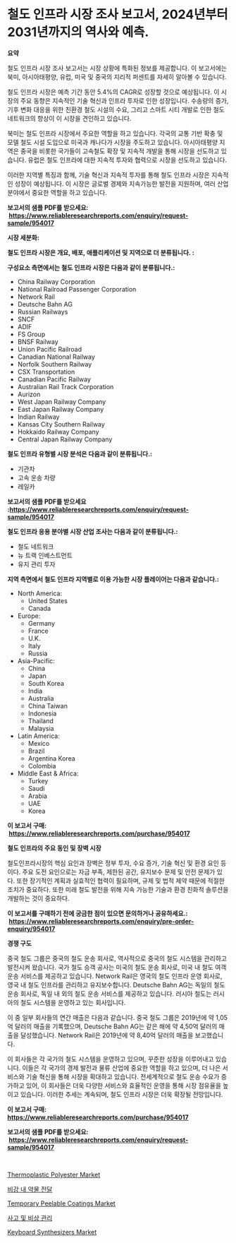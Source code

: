 <p><h1>철도 인프라 시장 조사 보고서, 2024년부터 2031년까지의 역사와 예측.</h1></p><p><strong>요약</strong></p>
<p><p>철도 인프라 시장 조사 보고서는 시장 상황에 특화된 정보를 제공합니다. 이 보고서에는 북미, 아시아태평양, 유럽, 미국 및 중국의 지리적 퍼센트를 자세히 알아볼 수 있습니다. </p><p>철도 인프라 시장은 예측 기간 동안 5.4%의 CAGR로 성장할 것으로 예상됩니다. 이 시장의 주요 동향은 지속적인 기술 혁신과 인프라 투자로 인한 성장입니다. 수송량의 증가, 기후 변화 대응을 위한 친환경 철도 시설의 수요, 그리고 스마트 시티 개발로 인한 철도 네트워크의 향상이 이 시장을 견인하고 있습니다.</p><p>북미는 철도 인프라 시장에서 주요한 역할을 하고 있습니다. 각국의 교통 기반 확충 및 모델 철도 시설 도입으로 미국과 캐나다가 시장을 주도하고 있습니다. 아시아태평양 지역은 중국을 비롯한 국가들이 고속철도 확장 및 지속적 개발을 통해 시장을 선도하고 있습니다. 유럽은 철도 인프라에 대한 지속적 투자와 협력으로 시장을 선도하고 있습니다. </p><p>이러한 지역별 특징과 함께, 기술 혁신과 지속적 투자를 통해 철도 인프라 시장은 지속적인 성장이 예상됩니다. 이 시장은 글로벌 경제와 지속가능한 발전을 지원하며, 여러 산업 분야에서 중요한 역할을 하고 있습니다.</p></p>
<p><strong>보고서의 샘플 PDF를 받으세요: &nbsp;<a href="https://www.reliableresearchreports.com/enquiry/request-sample/954017">https://www.reliableresearchreports.com/enquiry/request-sample/954017</a></strong></p>
<p><strong>시장 세분화:</strong></p>
<p><strong> 철도 인프라 시장은 개요, 배포, 애플리케이션 및 지역으로 더 분류됩니다. :</strong></p>
<p><strong>구성요소 측면에서는 철도 인프라 시장은 다음과 같이 분류됩니다.:</strong></p>
<p><ul><li>China Railway Corporation</li><li>National Railroad Passenger Corporation</li><li>Network Rail</li><li>Deutsche Bahn AG</li><li>Russian Railways</li><li>SNCF</li><li>ADIF</li><li>FS Group</li><li>BNSF Railway</li><li>Union Pacific Railroad</li><li>Canadian National Railway</li><li>Norfolk Southern Railway</li><li>CSX Transportation</li><li>Canadian Pacific Railway</li><li>Australian Rail Track Corporation</li><li>Aurizon</li><li>West Japan Railway Company</li><li>East Japan Railway Company</li><li>Indian Railway</li><li>Kansas City Southern Railway</li><li>Hokkaido Railway Company</li><li>Central Japan Railway Company</li></ul></p>
<p><strong> 철도 인프라 유형별 시장 분석은 다음과 같이 분류됩니다.:</strong></p>
<p><ul><li>기관차</li><li>고속 운송 차량</li><li>레일카</li></ul></p>
<p><strong>보고서의 샘플 PDF를 받으세요 :<a href="https://www.reliableresearchreports.com/enquiry/request-sample/954017">https://www.reliableresearchreports.com/enquiry/request-sample/954017</a></strong></p>
<p><strong> 철도 인프라 응용 분야별 시장 산업 조사는 다음과 같이 분류됩니다.:</strong></p>
<p><ul><li>철도 네트워크</li><li>뉴 트랙 인베스트먼트</li><li>유지 관리 투자</li></ul></p>
<p><strong>지역 측면에서 철도 인프라 지역별로 이용 가능한 시장 플레이어는 다음과 같습니다.:</strong></p>
<p><ul>
    <li>
        North America:
        <ul>
            <li>United States</li>
            <li>Canada</li>
        </ul>
    </li>
    <li>
        Europe:
        <ul>
            <li>Germany</li>
            <li>France</li>
            <li>U.K.</li>
            <li>Italy</li>
            <li>Russia</li>
        </ul>
    </li>
    <li>
        Asia-Pacific:
        <ul>
            <li>China</li>
            <li>Japan</li>
            <li>South Korea</li>
            <li>India</li>
            <li>Australia</li>
            <li>China Taiwan</li>
            <li>Indonesia</li>
            <li>Thailand</li>
            <li>Malaysia</li>
        </ul>
    </li>
    <li>
        Latin America:
        <ul>
            <li>Mexico</li>
            <li>Brazil</li>
            <li>Argentina Korea</li>
            <li>Colombia</li>
        </ul>
    </li>
    <li>
        Middle East & Africa:
        <ul>
            <li>Turkey</li>
            <li>Saudi</li>
            <li>Arabia</li>
            <li>UAE</li>
            <li>Korea</li>
        </ul>
    </li>
    </ul></p>
<p><strong>이 보고서 구매: &nbsp;<a href="https://www.reliableresearchreports.com/purchase/954017">https://www.reliableresearchreports.com/purchase/954017</a></strong></p>
<p><strong>철도 인프라의 주요 동인 및 장벽 시장</strong></p>
<p><p>철도인프라시장의 핵심 요인과 장벽은 정부 투자, 수요 증가, 기술 혁신 및 환경 요인 등이다. 주요 도전 요인으로는 자금 부족, 제한된 공간, 유지보수 문제 및 안전 문제가 있다. 또한 장기적인 계획과 실효적인 협력이 필요하며, 규제 및 법적 제약 때문에 적절한 조치가 중요하다. 또한 미래 철도 발전을 위해 지속 가능한 기술과 환경 친화적 솔루션을 개발하는 것이 중요하다.</p></p>
<p><strong>이 보고서를 구매하기 전에 궁금한 점이 있으면 문의하거나 공유하세요.: &nbsp;<a href="https://www.reliableresearchreports.com/enquiry/pre-order-enquiry/954017">https://www.reliableresearchreports.com/enquiry/pre-order-enquiry/954017</a></strong></p>
<p><strong>경쟁 구도</strong></p>
<p><p>중국 철도 그룹은 중국의 철도 운송 회사로, 역사적으로 중국의 철도 시스템을 관리하고 발전시켜 왔습니다. 국가 철도 승객 공사는 미국의 철도 운송 회사로, 미국 내 철도 여객 운송 서비스를 제공하고 있습니다. Network Rail은 영국의 철도 인프라 운영 회사로, 영국 내 철도 인프라를 관리하고 유지보수합니다. Deutsche Bahn AG는 독일의 철도 운송 회사로, 독일 내 외의 철도 운송 서비스를 제공하고 있습니다. 러시아 철도는 러시아의 철도 시스템을 운영하고 있는 회사입니다. </p><p>이 중 일부 회사들의 연간 매출은 다음과 같습니다. 중국 철도 그룹은 2019년에 약 1,05억 달러의 매출을 기록했으며, Deutsche Bahn AG는 같은 해에 약 4,50억 달러의 매출을 달성했습니다. Network Rail은 2019년에 약 8,40억 달러의 매출을 보고했습니다. </p><p>이 회사들은 각 국가의 철도 시스템을 운영하고 있으며, 꾸준한 성장을 이루어내고 있습니다. 이들은 각 국가의 경제 발전과 물류 산업에 중요한 역할을 하고 있으며, 더 나은 서비스와 기술 혁신을 통해 시장을 확대하고 있습니다. 전세계적으로 철도 운송 수요가 증가하고 있어, 이 회사들은 더욱 다양한 서비스와 효율적인 운영을 통해 시장 점유율을 높이고 있습니다. 이러한 추세는 계속되며, 철도 인프라 시장은 더욱 확장될 전망입니다.</p></p>
<p><strong>이 보고서 구매: &nbsp; <a href="https://www.reliableresearchreports.com/purchase/954017">https://www.reliableresearchreports.com/purchase/954017</a></strong></p>
<p><strong>보고서의 샘플 PDF를 받으세요: &nbsp;<a href="https://www.reliableresearchreports.com/enquiry/request-sample/954017">https://www.reliableresearchreports.com/enquiry/request-sample/954017</a></strong><strong></strong></p>
<p>&nbsp;</p>
<p><p><a href="https://view.publitas.com/reportprime-1/thermoplastic-polyester-market-provides-detailed-segmentation-of-this-market-based-on-type-application-and-region-and-forecast-for-the-period-from-2024-2031/">Thermoplastic Polyester Market</a></p><p><a href="https://medium.com/@richardebert9078/%EB%82%B4%EC%BD%94-%EA%B2%BD%EA%B5%AC-%EC%95%BD%EB%AC%BC-%EC%A0%84%EB%8B%AC-%EC%8B%9C%EC%9E%A5%EC%9D%80-%EC%8B%9C%EC%9E%A5-%EC%A0%90%EC%9C%A0%EC%9C%A8-%EA%B7%9C%EB%AA%A8-%EB%B0%8F-2031%EB%85%84%EA%B9%8C%EC%A7%80-%EC%98%88%EC%83%81%EB%90%98%EB%8A%94-%EC%98%88%EC%B8%A1%EC%97%90-%EC%B4%88%EC%A0%90%EC%9D%84-%EB%A7%9E%EC%B6%A5%EB%8B%88%EB%8B%A4-0668de75fc7c">비강 내 약물 전달</a></p><p><a href="https://issuu.com/reportprime-2/docs/temporary-peelable-coatings-market-size-2030.pptx">Temporary Peelable Coatings Market</a></p><p><a href="https://github.com/hxzi07639916/Market-Research-Report-List-1/blob/main/2750815185034.md">사고 및 비상 관리</a></p><p><a href="https://github.com/Paul14Anderson63/Market-Research-Report-List-3/blob/main/keyboard-synthesizers-market.md">Keyboard Synthesizers Market</a></p></p>